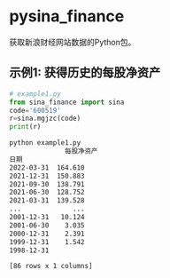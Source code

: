# pysina_finance
获取新浪财经网站数据的Python包。

## 示例1: 获得历史的每股净资产

```python
# example1.py
from sina_finance import sina
code='600519'
r=sina.mgjzc(code)
print(r)
```

```bash
python example1.py 
              每股净资产
日期                 
2022-03-31  164.610
2021-12-31  150.883
2021-09-30  138.791
2021-06-30  128.752
2021-03-31  139.528
...             ...
2001-12-31   10.124
2001-06-30    3.035
2000-12-31    2.391
1999-12-31    1.542
1998-12-31         

[86 rows x 1 columns]
```